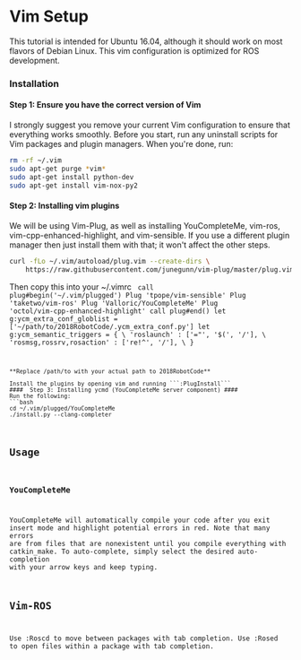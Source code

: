 #  Vim Setup # 
This tutorial is intended for Ubuntu 16.04, although it should work on most flavors of Debian Linux. This vim configuration is optimized for ROS development. 

###  Installation ### 
####  Step 1: Ensure you have the correct version of Vim #### 
I strongly suggest you remove your current Vim configuration to ensure that everything works smoothly. Before you start, run any uninstall scripts for Vim packages and plugin managers. When you're done, run:

```bash
rm -rf ~/.vim
sudo apt-get purge *vim*
sudo apt-get install python-dev
sudo apt-get install vim-nox-py2
```

####  Step 2: Installing vim plugins #### 
We will be using Vim-Plug, as well as installing YouCompleteMe, vim-ros, vim-cpp-enhanced-highlight, and vim-sensible. If you use a different plugin manager then just install them with that; it won't affect the other steps.
```bash
curl -fLo ~/.vim/autoload/plug.vim --create-dirs \
    https://raw.githubusercontent.com/junegunn/vim-plug/master/plug.vim
```
Then copy this into your ~/.vimrc
<code vim>
call plug#begin('~/.vim/plugged')
Plug 'tpope/vim-sensible'
Plug 'taketwo/vim-ros'
Plug 'Valloric/YouCompleteMe'
Plug 'octol/vim-cpp-enhanced-highlight'
call plug#end()
let g:ycm_extra_conf_globlist = ['~/path/to/2018RobotCode/.ycm_extra_conf.py']
let g:ycm_semantic_triggers = {
\   'roslaunch' : ['="', '$(', '/'],
\   'rosmsg,rossrv,rosaction' : ['re!^', '/'],
\ }
```
**Replace /path/to with your actual path to 2018RobotCode**

Install the plugins by opening vim and running ```:PlugInstall```
####  Step 3: Installing ycmd (YouCompleteMe server component) #### 
Run the following:
```bash
cd ~/.vim/plugged/YouCompleteMe
./install.py --clang-completer
```

##  Usage ## 
###  YouCompleteMe ### 
YouCompleteMe will automatically compile your code after you exit insert mode and highlight potential errors in red. Note that many errors are from files that are nonexistent until you compile everything with catkin_make. To auto-complete, simply select the desired auto-completion with your arrow keys and keep typing. 

##  Vim-ROS ### 
Use :Roscd to move between packages with tab completion. Use :Rosed to open files within a package with tab completion.